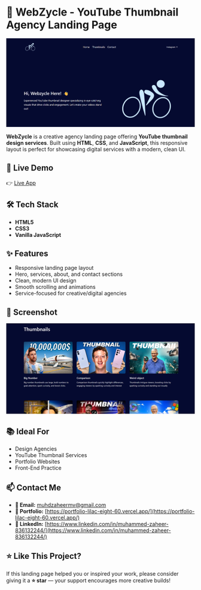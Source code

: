 # 🎯 WebZycle - YouTube Thumbnail Agency Landing Page

![Homepage](./images/t1.png)

**WebZycle** is a creative agency landing page offering **YouTube thumbnail design services**. Built using **HTML**, **CSS**, and **JavaScript**, this responsive layout is perfect for showcasing digital services with a modern, clean UI.

## 🚀 Live Demo

👉 [Live App](https://webzycle-thumbnail-agency.vercel.app/) <!-- Replace with actual link if hosted -->

## 🛠️ Tech Stack

- **HTML5**
- **CSS3**
- **Vanilla JavaScript**

## ✨ Features

- Responsive landing page layout
- Hero, services, about, and contact sections
- Clean, modern UI design
- Smooth scrolling and animations
- Service-focused for creative/digital agencies

## 📸 Screenshot

![Homepage](./images/t2.png)

## 📚 Ideal For

- Design Agencies
- YouTube Thumbnail Services
- Portfolio Websites
- Front-End Practice

## 📫 Contact Me

- **📧 Email:** muhdzaheermv@gmail.com  
- **🔗 Portfolio:** [https://portfolio-lilac-eight-60.vercel.app/](https://portfolio-lilac-eight-60.vercel.app/)  
- **💼 LinkedIn:** [https://www.linkedin.com/in/muhammed-zaheer-836132244/](https://www.linkedin.com/in/muhammed-zaheer-836132244/)

## ⭐ Like This Project?

If this landing page helped you or inspired your work, please consider giving it a **⭐ star** — your support encourages more creative builds!

